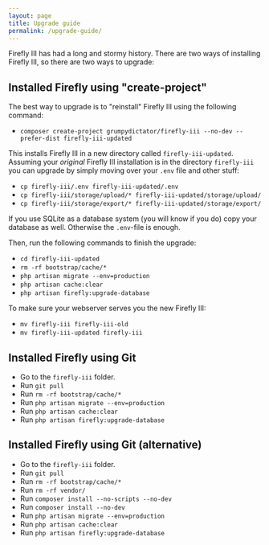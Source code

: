 ```yaml
---
layout: page
title: Upgrade guide
permalink: /upgrade-guide/
---
```


Firefly III has had a long and stormy history. There are two ways of installing Firefly III, so there are two ways to upgrade:

## Installed Firefly using "create-project"

The best way to upgrade is to "reinstall" Firefly III using the following command:

* `composer create-project grumpydictator/firefly-iii --no-dev --prefer-dist firefly-iii-updated`

This installs Firefly III in a new directory called `firefly-iii-updated`. Assuming your _original_ Firefly III installation is in the directory `firefly-iii` you can upgrade by simply moving over your `.env` file and other stuff:

* `cp firefly-iii/.env firefly-iii-updated/.env`
* `cp firefly-iii/storage/upload/* firefly-iii-updated/storage/upload/`
* `cp firefly-iii/storage/export/* firefly-iii-updated/storage/export/`

If you use SQLite as a database system (you will know if you do) copy your database as well. Otherwise the `.env`-file is enough.

Then, run the following commands to finish the upgrade:

* `cd firefly-iii-updated`
* `rm -rf bootstrap/cache/*`
* `php artisan migrate --env=production`
* `php artisan cache:clear`
* `php artisan firefly:upgrade-database`

To make sure your webserver serves you the new Firefly III:

* `mv firefly-iii firefly-iii-old`
* `mv firefly-iii-updated firefly-iii`

## Installed Firefly using Git

* Go to the `firefly-iii` folder.
* Run `git pull`
* Run `rm -rf bootstrap/cache/*`
* Run `php artisan migrate --env=production`
* Run `php artisan cache:clear`
* Run `php artisan firefly:upgrade-database`

## Installed Firefly using Git (alternative)

* Go to the `firefly-iii` folder.
* Run `git pull`
* Run `rm -rf bootstrap/cache/*`
* Run `rm -rf vendor/`
* Run `composer install --no-scripts --no-dev`
* Run `composer install --no-dev`
* Run `php artisan migrate --env=production`
* Run `php artisan cache:clear`
* Run `php artisan firefly:upgrade-database`